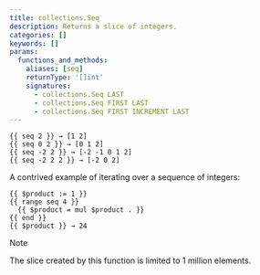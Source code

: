 ```yaml
---
title: collections.Seq
description: Returns a slice of integers.
categories: []
keywords: []
params:
  functions_and_methods:
    aliases: [seq]
    returnType: '[]int'
    signatures:
      - collections.Seq LAST
      - collections.Seq FIRST LAST
      - collections.Seq FIRST INCREMENT LAST
---
```


```go-html-template
{{ seq 2 }} → [1 2]
{{ seq 0 2 }} → [0 1 2]
{{ seq -2 2 }} → [-2 -1 0 1 2]
{{ seq -2 2 2 }} → [-2 0 2]
```

A contrived example of iterating over a sequence of integers:

```go-html-template
{{ $product := 1 }}
{{ range seq 4 }}
  {{ $product = mul $product . }}
{{ end }}
{{ $product }} → 24
```

> [!note]
> The slice created by this function is limited to 1 million elements.
